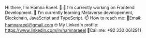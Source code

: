 Hi there, I'm Hamna Raeel. 👋
🔭 I’m currently working on Frontend Development.
🌱 I’m currently learning Metaverse developement, Blockchain, JavaScript and TypeScript.
📫 How to reach me: 📧Email: hamnaraeel@gmail.com
🤓 My LinkedIn profile: https://www.linkedin.com/in/hamnaraeel
🤙Call me: +92 330 0612911
